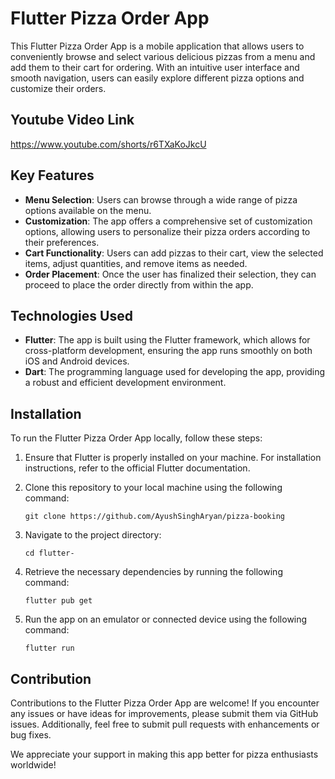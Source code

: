 # Flutter Pizza Order App

This Flutter Pizza Order App is a mobile application that allows users to conveniently browse and select various delicious pizzas from a menu and add them to their cart for ordering. With an intuitive user interface and smooth navigation, users can easily explore different pizza options and customize their orders.



## Youtube Video Link

https://www.youtube.com/shorts/r6TXaKoJkcU

## Key Features

- **Menu Selection**: Users can browse through a wide range of pizza options available on the menu.
- **Customization**: The app offers a comprehensive set of customization options, allowing users to personalize their pizza orders according to their preferences.
- **Cart Functionality**: Users can add pizzas to their cart, view the selected items, adjust quantities, and remove items as needed.
- **Order Placement**: Once the user has finalized their selection, they can proceed to place the order directly from within the app.


## Technologies Used

- **Flutter**: The app is built using the Flutter framework, which allows for cross-platform development, ensuring the app runs smoothly on both iOS and Android devices.
- **Dart**: The programming language used for developing the app, providing a robust and efficient development environment.

## Installation

To run the Flutter Pizza Order App locally, follow these steps:

1. Ensure that Flutter is properly installed on your machine. For installation instructions, refer to the official Flutter documentation.
2. Clone this repository to your local machine using the following command:

   ```
   git clone https://github.com/AyushSinghAryan/pizza-booking
   ```

3. Navigate to the project directory:

   ```
   cd flutter-
   ```

4. Retrieve the necessary dependencies by running the following command:

   ```
   flutter pub get
   ```


5. Run the app on an emulator or connected device using the following command:

   ```
   flutter run
   ```

## Contribution

Contributions to the Flutter Pizza Order App are welcome! If you encounter any issues or have ideas for improvements, please submit them via GitHub issues. Additionally, feel free to submit pull requests with enhancements or bug fixes.

We appreciate your support in making this app better for pizza enthusiasts worldwide!

